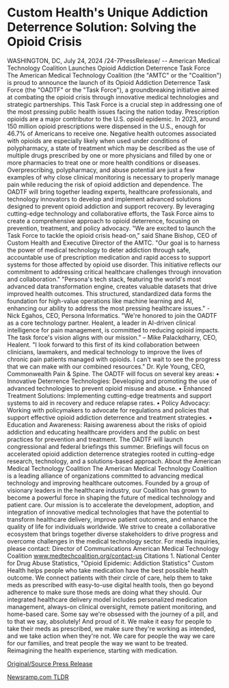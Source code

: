 # Custom Health's Unique Addiction Deterrence Solution: Solving the Opioid Crisis

WASHINGTON, DC, July 24, 2024 /24-7PressRelease/ -- American Medical Technology Coalition Launches Opioid Addiction Deterrence Task Force  The American Medical Technology Coalition (the "AMTC" or the "Coalition") is proud to announce the launch of its Opioid Addiction Deterrence Task Force (the "OADTF" or the "Task Force"), a groundbreaking initiative aimed at combating the opioid crisis through innovative medical technologies and strategic partnerships. This Task Force is a crucial step in addressing one of the most pressing public health issues facing the nation today.  Prescription opioids are a major contributor to the U.S. opioid epidemic. In 2023, around 150 million opioid prescriptions were dispensed in the U.S., enough for 46.7% of Americans to receive one. Negative health outcomes associated with opioids are especially likely when used under conditions of polypharmacy, a state of treatment which may be described as the use of multiple drugs prescribed by one or more physicians and filled by one or more pharmacies to treat one or more health conditions or diseases. Overprescribing, polypharmacy, and abuse potential are just a few examples of why close clinical monitoring is necessary to properly manage pain while reducing the risk of opioid addiction and dependence.  The OADTF will bring together leading experts, healthcare professionals, and technology innovators to develop and implement advanced solutions designed to prevent opioid addiction and support recovery. By leveraging cutting-edge technology and collaborative efforts, the Task Force aims to create a comprehensive approach to opioid deterrence, focusing on prevention, treatment, and policy advocacy.  "We are excited to launch the Task Force to tackle the opioid crisis head-on," said Shane Bishop, CEO of Custom Health and Executive Director of the AMTC. "Our goal is to harness the power of medical technology to deter addiction through safe, accountable use of prescription medication and rapid access to support systems for those affected by opioid use disorder. This initiative reflects our commitment to addressing critical healthcare challenges through innovation and collaboration."  "Persona's tech stack, featuring the world's most advanced data transformation engine, creates valuable datasets that drive improved health outcomes. This structured, standardized data forms the foundation for high-value operations like machine learning and AI, enhancing our ability to address the most pressing healthcare issues." - Nick Egahos, CEO, Persona Informatics.  "We're honored to join the OADTF as a core technology partner. Healent, a leader in AI-driven clinical intelligence for pain management, is committed to reducing opioid impacts. The task force's vision aligns with our mission." – Mike Palackdharry, CEO, Healent.  "I look forward to this first of its kind collaboration between clinicians, lawmakers, and medical technology to improve the lives of chronic pain patients managed with opioids. I can't wait to see the progress that we can make with our combined resources." Dr. Kyle Young, CEO, Commonwealth Pain & Spine.  The OADTF will focus on several key areas:  •	Innovative Deterrence Technologies: Developing and promoting the use of advanced technologies to prevent opioid misuse and abuse.  •	Enhanced Treatment Solutions: Implementing cutting-edge treatments and support systems to aid in recovery and reduce relapse rates.  •	Policy Advocacy: Working with policymakers to advocate for regulations and policies that support effective opioid addiction deterrence and treatment strategies.  •	Education and Awareness: Raising awareness about the risks of opioid addiction and educating healthcare providers and the public on best practices for prevention and treatment.  The OADTF will launch congressional and federal briefings this summer. Briefings will focus on accelerated opioid addiction deterrence strategies rooted in cutting-edge research, technology, and a solutions-based approach.  About the American Medical Technology Coalition  The American Medical Technology Coalition is a leading alliance of organizations committed to advancing medical technology and improving healthcare outcomes. Founded by a group of visionary leaders in the healthcare industry, our Coalition has grown to become a powerful force in shaping the future of medical technology and patient care.  Our mission is to accelerate the development, adoption, and integration of innovative medical technologies that have the potential to transform healthcare delivery, improve patient outcomes, and enhance the quality of life for individuals worldwide. We strive to create a collaborative ecosystem that brings together diverse stakeholders to drive progress and overcome challenges in the medical technology sector.  For media inquiries, please contact: Director of Communications American Medical Technology Coalition www.medtechcoalition.org/contact-us  Citations 1.	National Center for Drug Abuse Statistics, "Opioid Epidemic: Addiction Statistics"  Custom Health helps people who take medication have the best possible health outcome. We connect patients with their circle of care, help them to take meds as prescribed with easy-to-use digital health tools, then go beyond adherence to make sure those meds are doing what they should. Our integrated healthcare delivery model includes personalized medication management, always-on clinical oversight, remote patient monitoring, and home-based care.  Some say we're obsessed with the journey of a pill, and to that we say, absolutely! And proud of it. We make it easy for people to take their meds as prescribed, we make sure they're working as intended, and we take action when they're not. We care for people the way we care for our families, and treat people the way we want to be treated.   Reimagining the health experience, starting with medication. 

[Original/Source Press Release](https://www.24-7pressrelease.com/press-release/512802/custom-healths-unique-addiction-deterrence-solution-solving-the-opioid-crisis) 

[Newsramp.com TLDR](https://newsramp.com/None) 
